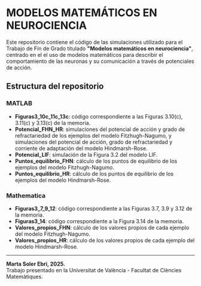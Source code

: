 # MODELOS MATEMÁTICOS EN NEUROCIENCIA

Este repositorio contiene el código de las simulaciones utilizado para el Trabajo de Fin de Grado titulado **"Modelos matemáticos en neurociencia"**, centrado en el el uso de modelos matemáticos para describir el comportamiento de las neuronas y su comunicación a través de potenciales de acción. 

## Estructura del repositorio

### MATLAB
- **Figuras3_10c_11c_13c**: código correspondiente a las Figuras 3.10(c), 3.11(c) y 3.13(c) de la memoria.
- **Potencial_FHN_HR**: simulaciones del potencial de acción y grado de refractariedad de los ejemplos del modelo Fitzhugh-Nagumo, y simulaciones del potencial de acción, grado de refractariedad y corriente de adaptación del modelo Hindmarsh-Rose.
- **Potencial_LIF**: simulación de la Figura 3.2 del modelo LIF.
- **Puntos_equilibrio_FHN**: cálculo de los puntos de equilibrio de los ejemplos del modelo Fitzhugh-Nagumo.
- **Puntos_equilibrio_HR**: cálculo de los puntos de equilibrio de los ejemplos del modelo Hindmarsh-Rose.
  
### Mathematica
- **Figuras3_7_9_12**: código correspondiente a las Figuras 3.7, 3.9 y 3.12 de la memoria.
- **Figuras3_14**: código correspondiente a la Figura 3.14 de la memoria.
- **Valores_propios_FHN**: cálculo de los valores propios de cada ejemplo del modelo Fitzhugh-Nagumo.
- **Valores_propios_HR**: cálculo de los valores propios de cada ejemplo del modelo Hindmarsh-Rose.

---

**Marta Soler Ebri, 2025.**  
Trabajo presentado en la Universitat de València - Facultat de Ciències Matemàtiques.
